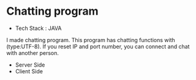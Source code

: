 # Chatting program

* Tech Stack  : JAVA

I made chatting program. This program has chatting functions with (type:UTF-8). If you reset IP and port number, you can connect and chat with another person. 

* Server Side
* Client Side
